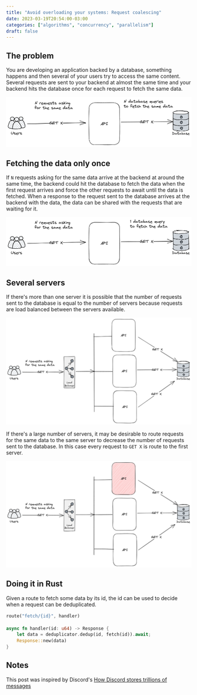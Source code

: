 ```yaml
---
title: "Avoid overloading your systems: Request coalescing"
date: 2023-03-19T20:54:00-03:00
categories: ["algorithms", "concurrency", "parallelism"]
draft: false
---
```


## The problem

You are developing an application backed by a database, something happens and then several of your users try to access the same content.
Several requests are sent to your backend at almost the same time and your backend hits the database once for each request to fetch the same data.

![](./assets/users_hitting_backend_at_the_same_time_1.png)

## Fetching the data only once

If `N` requests asking for the same data arrive at the backend at around the same time, the backend could hit the database to fetch the data when the first request arrives and force the other requests to await until the data is fetched. When a response to the request sent to the database arrives at the backend with the data, the data can be shared with the requests that are waiting for it.

![](./assets/database_being_hit_once_1.png)

## Several servers

If there's more than one server it is possible that the number of requests sent to the database is equal to the number of servers because requests are load balanced between the servers available.

![](./assets/n_servers_n_database_queries_1.png)

If there's a large number of servers, it may be desirable to route requests for the same data to the same server to decrease the number of requests sent to the database. In this case every request to `GET X` is route to the first server.

![](./assets/requests_for_x_going_to_one_server.png)

## Doing it in Rust

Given a route to fetch some data by its id, the id can be used to decide when a request can be deduplicated.

```rust
route("fetch/{id}", handler)

async fn handler(id: u64) -> Response {
    let data = deduplicator.dedup(id, fetch(id)).await;
    Response::new(data)
}
```

## Notes

This post was inspired by Discord's [How Discord stores trillions of messages](https://discord.com/blog/how-discord-stores-trillions-of-messages)